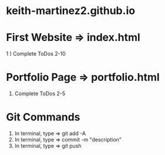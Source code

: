 # keith-martinez2.github.io

# First Website => index.html
1 ) Complete ToDos 2-10

# Portfolio Page => portfolio.html
1) Complete ToDos 2-5

# Git Commands
1) In terminal, type => git add -A
2) In terminal, type => commit -m "description"
3) In terminal, type => git push